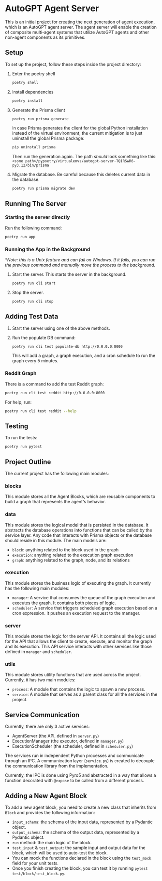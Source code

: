 # AutoGPT Agent Server 

This is an initial project for creating the next generation of agent execution, which is an AutoGPT agent server.
The agent server will enable the creation of composite multi-agent systems that utilize AutoGPT agents and other non-agent components as its primitives.

## Setup

To set up the project, follow these steps inside the project directory:

1. Enter the poetry shell

   ```sh
   poetry shell
   ```
   
2. Install dependencies

   ```sh
   poetry install
   ```
   
3. Generate the Prisma client

   ```sh
   poetry run prisma generate
   ```
   
   In case Prisma generates the client for the global Python installation instead of the virtual environment, the current mitigation is to just uninstall the global Prisma package:

   ```sh
   pip uninstall prisma
   ```
   
   Then run the generation again. The path *should* look something like this:  
   `<some path>/pypoetry/virtualenvs/autogpt-server-TQIRSwR6-py3.12/bin/prisma`

4. Migrate the database. Be careful because this deletes current data in the database.

   ```sh
   poetry run prisma migrate dev
   ```
   
## Running The Server

### Starting the server directly

Run the following command:

```sh
poetry run app
```

### Running the App in the Background

**Note: this is a Unix feature and can fail on Windows. If it fails, you can run the previous command and manually move the process to the background.*  

1. Start the server. This starts the server in the background.

   ```sh
   poetry run cli start
   ```
   
2. Stop the server.

   ```sh
   poetry run cli stop
   ```
   
## Adding Test Data

1. Start the server using one of the above methods.

2. Run the populate DB command:

   ```sh
   poetry run cli test populate-db http://0.0.0.0:8000
   ```
   
   This will add a graph, a graph execution, and a cron schedule to run the graph every 5 minutes.

### Reddit Graph

There is a command to add the test Reddit graph:

```sh
poetry run cli test reddit http://0.0.0.0:8000
```

For help, run:

```sh
poetry run cli test reddit --help
```

## Testing

To run the tests:

```sh
poetry run pytest
```

## Project Outline

The current project has the following main modules:

### **blocks**

This module stores all the Agent Blocks, which are reusable components to build a graph that represents the agent's behavior.

### **data**

This module stores the logical model that is persisted in the database.
It abstracts the database operations into functions that can be called by the service layer.
Any code that interacts with Prisma objects or the database should reside in this module.
The main models are:
* `block`: anything related to the block used in the graph
* `execution`: anything related to the execution graph execution
* `graph`: anything related to the graph, node, and its relations

### **execution**

This module stores the business logic of executing the graph.
It currently has the following main modules:
* `manager`: A service that consumes the queue of the graph execution and executes the graph. It contains both pieces of logic.
* `scheduler`: A service that triggers scheduled graph execution based on a cron expression. It pushes an execution request to the manager.

### **server**

This module stores the logic for the server API.
It contains all the logic used for the API that allows the client to create, execute, and monitor the graph and its execution.
This API service interacts with other services like those defined in `manager` and `scheduler`.

### **utils**

This module stores utility functions that are used across the project.
Currently, it has two main modules:
* `process`: A module that contains the logic to spawn a new process.
* `service`: A module that serves as a parent class for all the services in the project.

## Service Communication

Currently, there are only 3 active services:

- AgentServer (the API, defined in `server.py`)
- ExecutionManager (the executor, defined in `manager.py`)
- ExecutionScheduler (the scheduler, defined in `scheduler.py`)

The services run in independent Python processes and communicate through an IPC.
A communication layer (`service.py`) is created to decouple the communication library from the implementation.

Currently, the IPC is done using Pyro5 and abstracted in a way that allows a function decorated with `@expose` to be called from a different process.

## Adding a New Agent Block

To add a new agent block, you need to create a new class that inherits from `Block` and provides the following information:
* `input_schema`: the schema of the input data, represented by a Pydantic object.
* `output_schema`: the schema of the output data, represented by a Pydantic object.
* `run` method: the main logic of the block.
* `test_input` & `test_output`: the sample input and output data for the block, which will be used to auto-test the block.
* You can mock the functions declared in the block using the `test_mock` field for your unit tests.
* Once you finish creating the block, you can test it by running `pytest test/block/test_block.py`.
